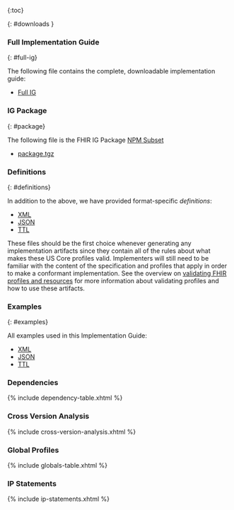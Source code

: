{:toc}

{: #downloads }

### Full Implementation Guide
{: #full-ig}

The following file contains the complete, downloadable implementation guide:

-  [Full IG](full-ig.zip)

### IG Package
{: #package}

The following file is the FHIR IG Package [NPM Subset](https://confluence.hl7.org/display/FHIR/NPM+Package+Specification)

- [package.tgz](package.tgz)

### Definitions
{: #definitions}

In addition to the above, we have provided format-specific _definitions_:

-  [XML](definitions.xml.zip)
-  [JSON](definitions.json.zip)
-  [TTL](definitions.ttl.zip)

These files should be the first choice whenever generating any implementation artifacts since they contain all of the
rules about what makes these US Core profiles valid. Implementers will still need to be familiar with the content of the
specification and profiles that apply in order to make a conformant implementation. See the overview on
[validating FHIR profiles and resources](http://hl7.org/fhir/validation.html) for more information about validating
profiles and how to use these artifacts.

### Examples
{: #examples}

All examples used in this Implementation Guide:

-  [XML](examples.xml.zip)
-  [JSON](examples.json.zip)
-  [TTL](examples.ttl.zip)


### Dependencies

{% include dependency-table.xhtml %}

### Cross Version Analysis

{% include cross-version-analysis.xhtml %}

### Global Profiles

{% include globals-table.xhtml %}

### IP Statements

{% include ip-statements.xhtml %}